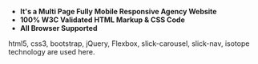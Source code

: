 
- **It's a Multi Page Fully Mobile Responsive Agency Website**
- **100% W3C Validated HTML Markup & CSS Code**
- **All Browser Supported**

html5, css3, bootstrap, jQuery,  Flexbox, slick-carousel, slick-nav, isotope technology are used here.



